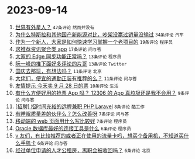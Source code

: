 # 2023-09-14

1. [世界有外星人？](https://www.v2ex.com/t/973598) `42条评论` `然而并没有`
1. [为什么特斯拉和其他国产新能源对比，吵架没赢过销量没输过](https://www.v2ex.com/t/973606) `34条评论` `汽车`
1. [作为一个新人，大家是如何快速学习掌握一个老项目的](https://www.v2ex.com/t/973590) `19条评论` `程序员`
1. [求推荐资讯聚合类 app](https://www.v2ex.com/t/973595) `17条评论` `问与答`
1. [大家的 Edge 同步功能正常吗？](https://www.v2ex.com/t/973596) `13条评论` `程序员`
1. [阮一峰的推下面好多评论的片哥](https://www.v2ex.com/t/973593) `13条评论` `Twitter`
1. [国庆去那玩，有想法吗？](https://www.v2ex.com/t/973609) `11条评论` `北京`
1. [大佬们，便宜的通勤正装有推荐的么？](https://www.v2ex.com/t/973607) `11条评论` `问与答`
1. [友情提示 今天卖 9 月 28 日的票](https://www.v2ex.com/t/973605) `10条评论` `生活`
1. [有什么方便好用的抢票 App 吗？ 12306 的 App 真垃圾还是我不会用？](https://www.v2ex.com/t/973617) `9条评论` `问与答`
1. [[招聘] 招时间充裕的远程兼职 PHP Laravel](https://www.v2ex.com/t/973592) `8条评论` `酷工作`
1. [有睡眠质量差的伙伴么？怎么改善呀](https://www.v2ex.com/t/973610) `7条评论` `问与答`
1. [移动端的 web 页面用什么写比较好](https://www.v2ex.com/t/973599) `7条评论` `程序员`
1. [Oracle 数据库最好的连接工具是什么](https://www.v2ex.com/t/973618) `6条评论` `程序员`
1. [v 友们，有比较推荐的或者正在使用的流量卡吗，想买个备用机，不知道买什么手机卡](https://www.v2ex.com/t/973600) `6条评论` `问与答`
1. [经过单位申请的人才公租房，离职会被收回吗？](https://www.v2ex.com/t/973597) `6条评论` `北京`
